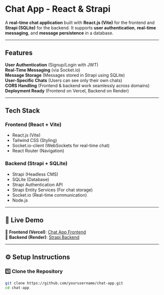 #  Chat App - React & Strapi

A **real-time chat application** built with **React.js (Vite)** for the frontend and **Strapi (SQLite)** for the backend. It supports **user authentication**, **real-time messaging**, and **message persistence** in a database.

---

##  Features
**User Authentication** (Signup/Login with JWT)  
**Real-Time Messaging** (via Socket.io)  
**Message Storage** (Messages stored in Strapi using SQLite)  
**User-Specific Chats** (Users can see only their own chats)  
**CORS Handling** (Frontend & backend work seamlessly across domains)  
**Deployment Ready** (Frontend on Vercel, Backend on Render)

---

## Tech Stack
### **Frontend (React + Vite)**
- React.js (Vite)
- Tailwind CSS (Styling)
- Socket.io-client (WebSockets for real-time chat)
- React Router (Navigation)

### **Backend (Strapi + SQLite)**
- Strapi (Headless CMS)
- SQLite (Database)
- Strapi Authentication API
- Strapi Entity Services (For chat storage)
- Socket.io (Real-time communication)
- Node.js

---

## 🚀 Live Demo
🔗 **Frontend (Vercel)**: [Chat App Frontend](https://chat-app-psi-beige-21.vercel.app/)  
🔗 **Backend (Render)**: [Strapi Backend]((https://chatapp-production-0e9e.up.railway.app))  

---

## ⚙️ Setup Instructions

### **1️⃣ Clone the Repository**
```bash
git clone https://github.com/yourusername/chat-app.git
cd chat-app
